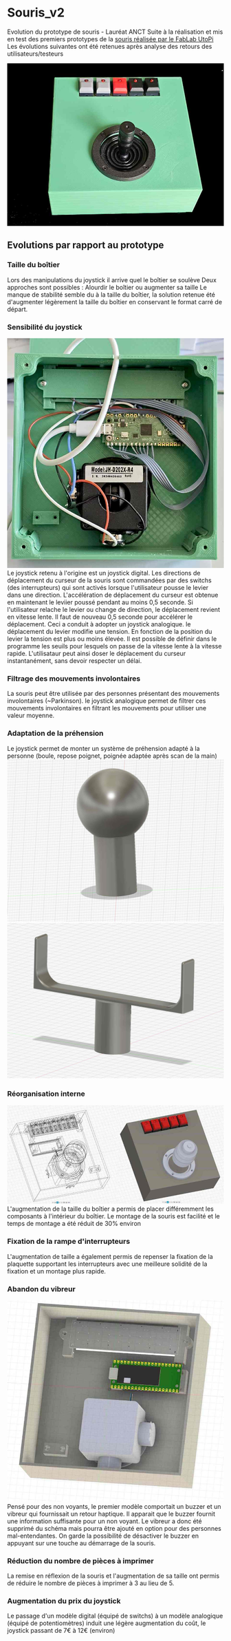 # Souris_v2
Evolution du prototype de souris - Lauréat ANCT
Suite à la réalisation et mis en test des premiers prototypes de la [souris réalisée par le FabLab UtoPi](https://github.com/FabLabUtoPi/Souris) 
Les évolutions suivantes ont été retenues après analyse des retours des utilisateurs/testeurs  


![Image de la souris dans sa deuxième version : boîtier un peu plus grand et joystick analogique.](https://github.com/FabLabUtoPi/Souris_v2/blob/main/Images/souris_v2_01.jpg)

## Evolutions par rapport au prototype

### Taille du boîtier 
Lors des manipulations du joystick il arrive quel le boîtier se soulève
Deux approches sont possibles : Alourdir le boîtier ou augmenter sa taille 
Le manque de stabilité semble du à la taille du boîtier, la solution retenue  été d'augmenter légèrement la taille du boîtier en conservant le format carré de départ.

### Sensibilité du joystick
![Image de l'intérieur de la souris dans sa deuxième version : boîtier un peu plus grand et joystick analogique.](https://github.com/FabLabUtoPi/Souris_v2/blob/main/Images/souris_v2_04.jpg)
Le joystick retenu à l'origine est un joystick digital. Les directions de déplacement du curseur de la souris sont commandées par des switchs (des interrupteurs) qui sont activés lorsque l'utilisateur pousse le levier dans une direction. L'accélération de déplacement du curseur est obtenue en maintenant le leviier poussé pendant au moins 0,5 seconde. Si l'utilisateur relache le levier ou change de direction, le déplacement revient en vitesse lente. Il faut de nouveau 0,5 seconde pour accélérer le déplacement. Ceci a conduit à adopter un joystick analogique. le déplacement du levier modifie une tension. En fonction de la position du levier la tension est plus ou moins élevée. Il est possible de définir dans le programme les seuils pour lesquels on passe de la vitesse lente à la vitesse rapide. L'utilisataur peut ainsi doser le déplacement du curseur instantanément, sans devoir respecter un délai.

### Filtrage des mouvements involontaires
La souris peut être utilisée par des personnes présentant des mouvements involontaires (~Parkinson). le joystick analogique permet de filtrer ces mouvements involontaires en filtrant les mouvements pour utiliser une valeur moyenne. 

### Adaptation de la préhension
Le joystick permet de monter un système de préhension adapté à la personne (boule, repose poignet, poignée adaptée après scan de la main)
![Image d'un boule adaptée au joystick analogique.](https://github.com/FabLabUtoPi/Souris_v2/blob/main/Images/boule.jpg)
![Image d'un porte poignet adapté au joystick analogique.](https://github.com/FabLabUtoPi/Souris_v2/blob/main/Images/support_poignet.jpg)

### Réorganisation interne
![Image de l'intérieur de la souris dans sa deuxième version : boîtier un peu plus grand et joystick analogique.](https://github.com/FabLabUtoPi/Souris_v2/blob/main/Images/souris_v2_03.jpg)
L'augmentation de la taille du boîtier a permis de placer différemment les composants à l'intérieur du boîtier. Le montage de la souris est facilité et le temps de montage a été réduit de 30% environ

### Fixation de la rampe d'interrupteurs
L'augmentation de taille a également permis de repenser la fixation de la plaquette supportant les interrupteurs avec une meilleure solidité de la fixation et un montage plus rapide.

### Abandon du vibreur
![Image de l'intérieur de la souris dans sa deuxième version : boîtier un peu plus grand et joystick analogique.](https://github.com/FabLabUtoPi/Souris_v2/blob/main/Images/souris_v2_02.jpg)
Pensé pour des non voyants, le premier modèle comportait un buzzer et un vibreur qui fournissait un retour haptique. Il apparait que le buzzer fournit une information suffisante pour un non voyant. Le vibreur a donc été supprimé du schéma mais pourra être ajouté en option pour des personnes mal-entendantes. On garde la possibilité de désactiver le buzzer en appuyant sur une touche au démarrage de la souris.

### Réduction du nombre de pièces à imprimer
La remise en réflexion de la souris et l'augmentation de sa taille ont permis de réduire le nombre de pièces à imprimer à 3 au lieu de 5.

### Augmentation du prix du joystick
Le passage d'un modèle digital (équipé de switchs) à un modèle analogique (équipé de potentiomètres) induit une légère augmentation du coût, le joystick passant de 7€ à 12€ (environ)
